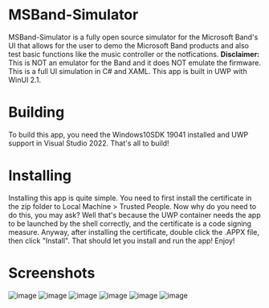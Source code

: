 # MSBand-Simulator
MSBand-Simulator is a fully open source simulator for the Microsoft Band's UI that allows for the user to demo the Microsoft Band products and also test basic functions like the music controller or the notfications. **Disclaimer:** This is NOT an emulator for the Band and it does NOT emulate the firmware. This is a full UI simulation in C# and XAML. This app is built in UWP with WinUI 2.1.

# Building
To build this app, you need the Windows10SDK 19041 installed and UWP support in Visual Studio 2022. That's all to build!

# Installing
Installing this app is quite simple. You need to first install the certificate in the zip folder to Local Machine > Trusted People. Now why do you need to do this, you may ask? Well that's because the UWP container needs the app to be launched by the shell correctly, and the certificate is a code signing measure. Anyway, after installing the certificate, double click the .APPX file, then click "Install". That should let you install and run the app! Enjoy!

# Screenshots
![image](https://user-images.githubusercontent.com/83825746/188160224-fa26e31f-c9c9-4d78-b014-d22aa63d229b.png)
![image](https://user-images.githubusercontent.com/83825746/188160334-c12a2c2a-99db-4d31-be10-5bccd119e5e6.png)
![image](https://user-images.githubusercontent.com/83825746/190008353-0c24485a-fb8c-4374-82cc-82652fee109e.png)
![image](https://user-images.githubusercontent.com/83825746/190008390-680f6c8f-f751-4e19-8119-a02581704da3.png)
![image](https://user-images.githubusercontent.com/83825746/190008465-203b1537-00a8-4769-935f-47fc19b4c8b4.png)
![image](https://user-images.githubusercontent.com/83825746/190008635-a0795edf-25d5-4e11-b2f4-d497dff7e93c.png)


